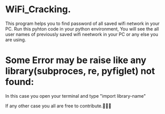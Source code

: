 # WiFi_Cracking.
This program helps you to find password of all saved wifi network in your PC.
Run this pyhton code in your python environment, You will see the all user names of previously saved wifi neetwork in your PC or any else you are using.
# Some Error may be raise like any library(subproces, re, pyfiglet) not found:
In this case you open your terminal and type "import library-name" 

If any other case you all are free to contribute.👨🏻‍💻
